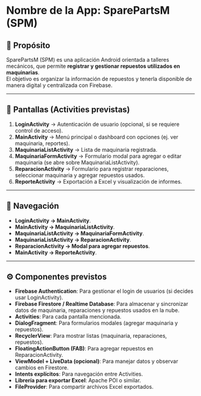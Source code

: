 # Nombre de la App: SparePartsM (SPM)

## 📌 Propósito
SparePartsM (SPM) es una aplicación Android orientada a talleres mecánicos, que permite **registrar y gestionar repuestos utilizados en maquinarias**.  
El objetivo es organizar la información de repuestos y tenerla disponible de manera digital y centralizada con Firebase.  

---

## 📱 Pantallas (Activities previstas)
1. **LoginActivity** → Autenticación de usuario (opcional, si se requiere control de acceso).  
2. **MainActivity** → Menú principal o dashboard con opciones (ej. ver maquinaria, reportes).  
3. **MaquinariaListActivity** → Lista de maquinaria registrada.  
4. **MaquinariaFormActivity** → Formulario modal para agregar o editar maquinaria (se abre sobre MaquinariaListActivity).
5. **ReparacionActivity** → Formulario para registrar reparaciones, seleccionar maquinaria y agregar repuestos usados.
6. **ReporteActivity** → Exportación a Excel y visualización de informes.

---

## 🔄 Navegación
- **LoginActivity → MainActivity**.  
- **MainActivity → MaquinariaListActivity**.  
- **MaquinariaListActivity  → MaquinariaFormActivity**.  
- **MaquinariaListActivity  → ReparacionActivity**.
- **ReparacionActivity   → Modal para agregar repuestos**.
- **MainActivity    → ReporteActivity**.

---

## ⚙️ Componentes previstos
- **Firebase Authentication**: Para gestionar el login de usuarios (si decides usar LoginActivity).  
- **Firebase Firestore / Realtime Database**: Para almacenar y sincronizar datos de maquinaria, reparaciones y repuestos usados en la nube.  
- **Activities**: Para cada pantalla mencionada.  
- **DialogFragment**: Para formularios modales (agregar maquinaria y repuestos).  
- **RecyclerView**: Para mostrar listas (maquinaria, reparaciones, repuestos).  
- **FloatingActionButton (FAB)**: Para agregar repuestos en ReparacionActivity.  
- **ViewModel + LiveData (opcional)**: Para manejar datos y observar cambios en Firestore.  
- **Intents explícitos**: Para navegación entre Activities.  
- **Librería para exportar Excel**: Apache POI o similar.  
- **FileProvider**: Para compartir archivos Excel exportados.  
